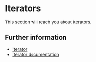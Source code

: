 # Iterators

This section will teach you about Iterators.

## Further information

- [Iterator](https://doc.rust-lang.org/stable/book/ch13-02-iterators.html)
- [Iterator documentation](https://doc.rust-lang.org/stable/std/iter/)
